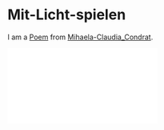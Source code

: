 # Mit-Licht-spielen <a id="0"/>

I am a [Poem](60005002.md) from [Mihaela-Claudia_Condrat](1971091181.md).

![mit licht spielen](400000222.txt)
